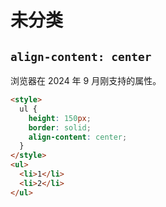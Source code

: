 # 未分类

## `align-content: center`

浏览器在 2024 年 9 月刚支持的属性。

```html
<style>
  ul {
    height: 150px;
    border: solid;
    align-content: center;
  }
</style>
<ul>
  <li>1</li>
  <li>2</li>
</ul>
```
